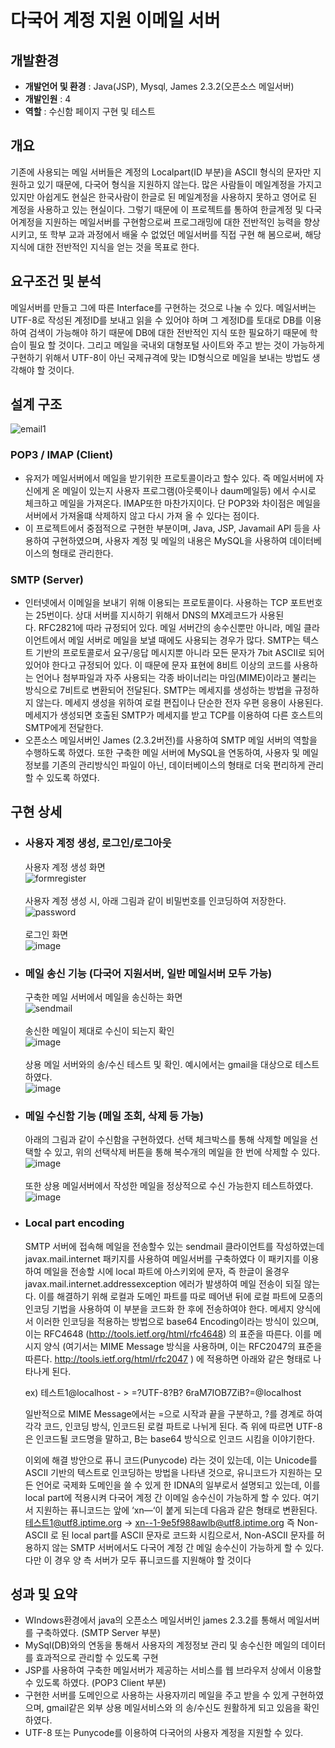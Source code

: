 # 다국어 계정 지원 이메일 서버 
## 개발환경
- <b>개발언어 및 환경</b> : Java(JSP), Mysql, James 2.3.2(오픈소스 메일서버)
- <b>개발인원</b> : 4
- <b>역할</b> : 수신함 페이지 구현 및 테스트

## 개요
  기존에 사용되는 메일 서버들은 계정의 Localpart(ID 부분)을 ASCII 형식의 문자만 지원하고 있기 때문에, 다국어 형식을 지원하지 않는다. 많은 사람들이 메일계정을 가지고 있지만 아쉽게도 현실은 한국사람이 한글로 된 메일계정을 사용하지 못하고 영어로 된 계정을 사용하고 있는 현실이다. 그렇기 때문에 이 프로젝트를 통하여 한글계정 및 다국어계정을 지원하는 메일서버를 구현함으로써 프로그래밍에 대한 전반적인 능력을 향상시키고, 또 학부 교과 과정에서 배울 수 없었던 메일서버를 직접 구현 해 봄으로써, 해당지식에 대한 전반적인 지식을 얻는 것을 목표로 한다.
  
## 요구조건 및 분석
  메일서버를 만들고 그에 따른 Interface를 구현하는 것으로 나눌 수 있다. 메일서버는 UTF-8로 작성된 계정ID를 보내고 읽을 수 있어야 하며 그 계정ID를 토대로 DB를 이용하여 검색이 가능해야 하기 때문에 DB에 대한 전반적인 지식 또한 필요하기 때문에 학습이 필요 할 것이다. 그리고 메일을 국내외 대형포털 사이트와 주고 받는 것이 가능하게 구현하기 위해서 UTF-8이 아닌 국제규격에 맞는 ID형식으로 메일을 보내는 방법도 생각해야 할 것이다.

## 설계 구조
![email1](https://user-images.githubusercontent.com/41889090/139930740-16b82012-d726-4a03-8683-42049f6688e1.jpg)
### POP3 / IMAP (Client)
- 유저가 메일서버에서 메일을 받기위한 프로토콜이라고 할수 있다. 즉 메일서버에 자신에게 온 메일이 있는지 사용자 프로그램(아웃룩이나 daum메일등) 에서 수시로 체크하고 메일을 가져온다.
IMAP또한 마찬가지이다. 단 POP3와 차이점은 메일을 서버에서 가져올떄 삭제하지 않고 다시 가져 올 수 있다는 점이다.
- 이 프로젝트에서 중점적으로 구현한 부분이며, Java, JSP, Javamail API 등을 사용하여 구현하였으며, 사용자 계정 및 메일의 내용은 MySQL을 사용하여 데이터베이스의 형태로 관리한다.

### SMTP (Server)
- 인터넷에서 이메일을 보내기 위해 이용되는 프로토콜이다. 사용하는 TCP 포트번호는 25번이다. 상대 서버를 지시하기 위해서 DNS의 MX레코드가 사용된다. RFC2821에 따라 규정되어 있다. 메일 서버간의 송수신뿐만 아니라, 메일 클라이언트에서 메일 서버로 메일을 보낼 때에도 사용되는 경우가 많다. SMTP는 텍스트 기반의 프로토콜로서 요구/응답 메시지뿐 아니라 모든 문자가 7bit ASCII로 되어있어야 한다고 규정되어 있다. 이 때문에 문자 표현에 8비트 이상의 코드를 사용하는 언어나 첨부파일과 자주 사용되는 각종 바이너리는 마임(MIME)이라고 불리는 방식으로 7비트로 변환되어 전달된다. SMTP는 메세지를 생성하는 방법을 규정하지 않는다. 메세지 생성을 위하여 로컬 편집이나 단순한 전자 우편 응용이 사용된다. 메세지가 생성되면 호출된 SMTP가 메세지를 받고 TCP를 이용하여 다른 호스트의 SMTP에게 전달한다.
- 오픈소스 메일서버인 James (2.3.2버전)를 사용하여 SMTP 메일 서버의 역할을 수행하도록 하였다. 또한 구축한 메일 서버에 MySQL을 연동하여, 사용자 및 메일 정보를 기존의 관리방식인 파일이 아닌, 데이터베이스의 형태로 더욱 편리하게 관리할 수 있도록 하였다.


## 구현 상세
- ### 사용자 계정 생성, 로그인/로그아웃
     사용자 계정 생성 화면<br>
   ![formregister](https://user-images.githubusercontent.com/41889090/140027160-172ba16f-9fca-4533-a5d0-1afafa299d5d.jpg)<br><br>
     사용자 계정 생성 시, 아래 그림과 같이 비밀번호를 인코딩하여 저장한다.<br>
   ![password](https://user-images.githubusercontent.com/41889090/140026553-5db4201f-979d-4da5-a9f7-6366bbee45dc.JPG)<br><br>
     로그인 화면<br>
   ![image](https://user-images.githubusercontent.com/41889090/140029805-177447f1-d760-4607-8063-d896e140e94e.png)

   


- ### 메일 송신 기능 (다국어 지원서버, 일반 메일서버 모두 가능)
  구축한 메일 서버에서 메일을 송신하는 화면<br>
  ![sendmail](https://user-images.githubusercontent.com/41889090/140027580-92531e1a-7453-40b1-8f03-a09634649507.jpg)<br><br>
  송신한 메일이 제대로 수신이 되는지 확인<br>
  ![image](https://user-images.githubusercontent.com/41889090/140028221-b0434e6c-b712-4228-80f5-1f84a9b9e1cd.png)<br><br>
  상용 메일 서버와의 송/수신 테스트 및 확인. 예시에서는 gmail을 대상으로 테스트 하였다.<br>
  ![image](https://user-images.githubusercontent.com/41889090/140027909-126217f3-e357-4af2-811f-ffd8157baa96.png)
   

- ### 메일 수신함 기능 (메일 조회, 삭제 등 가능)
  아래의 그림과 같이 수신함을 구현하였다. 선택 체크박스를 통해 삭제할 메일을 선택할 수 있고, 위의 선택삭제 버튼을 통해 복수개의 메일을 한 번에 
  삭제할 수 있다.<br>
![image](https://user-images.githubusercontent.com/41889090/140028621-353f43a1-d122-4407-8faf-f2b7424d8a5d.png)<br><br>
  또한 상용 메일서버에서 작성한 메일을 정상적으로 수신 가능한지 테스트하였다.
  ![image](https://user-images.githubusercontent.com/41889090/140029059-6f71f5d3-66f5-4b8e-a98c-8c6693b73397.png)

- ### Local part encoding
  SMTP 서버에 접속해 메일을 전송할수 있는 sendmail 클라이언트를 작성하였는데 javax.mail.internet 패키지를 사용하여 메일서버를 구축하였다
  이 패키지를 이용하여 메일을 전송할 시에 local 파트에 아스키외에 문자, 즉 한글이 올경우 javax.mail.internet.addressexception 에러가 발생하여 메일 전송이 되질 않는다.
  이를 해결하기 위해 로컬과 도메인 파트를 따로 떼어낸 뒤에 로컬 파트에 모종의 인코딩 기법을 사용하여 이 부분을 코드화 한 후에 전송하여야 한다. 메세지 양식에서 이러한 인코딩을 적용하는 방법으로 base64 Encoding이라는 방식이 있으며, 이는 RFC4648 (http://tools.ietf.org/html/rfc4648) 의 표준을 따른다. 이를 메시지 양식 (여기서는 MIME Message 방식을 사용하며, 이는 RFC2047의 표준을 따른다. http://tools.ietf.org/html/rfc2047 ) 에 적용하면 아래와 같은 형태로 나타나게 된다.

  ex) 테스트1@localhost - > =?UTF-8?B? 6raM7IOB7ZiB?=@localhost

  일반적으로 MIME Message에서는 =으로 시작과 끝을 구분하고, ?를 경계로 하여 각각 코드, 인코딩 방식, 인코드된 로컬 파트로 나뉘게 된다. 즉 위에 따르면 UTF-8은 인코드될 코드명을 말하고, B는 base64 방식으로 인코드 시킴을 이야기한다.

  이외에 해결 방안으로 퓨니 코드(Punycode) 라는 것이 있는데, 이는 Unicode를 ASCII 기반의 텍스트로 인코딩하는 방법을 나타낸 것으로, 유니코드가 지원하는 모든 언어로 국제화 도메인을 쓸 수 있게 한 IDNA의 일부로서 설명되고 있는데, 이를 local part에 적용시켜 다국어 계정 간 이메일 송수신이 가능하게 할 수 있다. 여기서 지원하는 퓨니코드는 앞에 ‘xn—‘이 붙게 되는데 다음과 같은 형태로 변환된다.
  테스트1@utf8.iptime.org -> xn--1-9e5f988awlb@utf8.iptime.org
  즉 Non-ASCII 로 된 local part를 ASCII 문자로 코드화 시킴으로서, Non-ASCII 문자를 허용하지 않는 SMTP 서버에서도 다국어 계정 간 메일 송수신이 가능하게 할 수 있다. 다만 이 경우 양 측 서버가 모두 퓨니코드를 지원해야 할 것이다
  
## 성과 및 요약
-	WIndows환경에서 java의 오픈소스 메일서버인 james 2.3.2를 통해서 메일서버를 구축하였다. (SMTP Server 부분)
-	MySql(DB)와의 연동을 통해서 사용자의 계정정보 관리 및 송수신한 메일의 데이터를 효과적으로 관리할 수 있도록 구현
-	JSP를 사용하여 구축한 메일서버가 제공하는 서비스를 웹 브라우저 상에서 이용할 수 있도록 하였다. (POP3 Client 부분)
-	구현한 서버를 도메인으로 사용하는 사용자끼리 메일을 주고 받을 수 있게 구현하였으며, gmail같은 외부 상용 메일서비스와 의 송/수신도 원활하게 되고 있음을 확인하였다.
- UTF-8 또는 Punycode를 이용하여 다국어의 사용자 계정을 지원할 수 있다.



